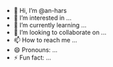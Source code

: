- 👋 Hi, I’m @an-hars
- 👀 I’m interested in ...
- 🌱 I’m currently learning ...
- 💞️ I’m looking to collaborate on ...
- 📫 How to reach me ...
- 😄 Pronouns: ...
- ⚡ Fun fact: ...

<!---
an-hars/an-hars is a ✨ special ✨ repository because its `README.md` (this file) appears on your GitHub profile.
You can click the Preview link to take a look at your changes.
--->
